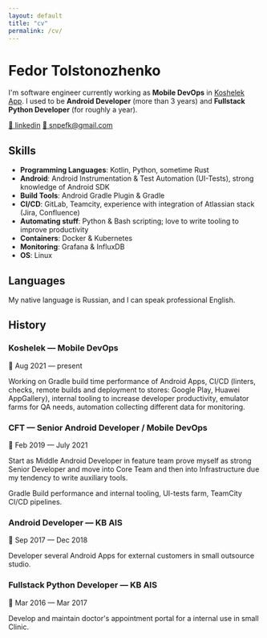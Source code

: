 ```yaml
---
layout: default
title: "cv"
permalink: /cv/
---
```


# Fedor Tolstonozhenko 

I'm software engineer currently working as **Mobile DevOps** in [Koshelek App](https://koshelek.app/). 
I used to be **Android Developer** (more than 3 years) and **Fullstack Python Developer** (for roughly a year).

[📌 linkedin](https://www.linkedin.com/in/snpefk/)
[📌 snpefk@gmail.com](mailto:snpefk@gmail.com)

## Skills 

- **Programming Languages**: Kotlin, Python, sometime Rust
- **Android**: Android Instrumentation & Test Automation (UI-Tests), strong knowledge of Android SDK
- **Build Tools**: Android Gradle Plugin & Gradle
- **CI/CD**: GitLab, Teamcity, experience with integration of Atlassian stack (Jira, Confluence)
- **Automating stuff**: Python & Bash scripting; love to write tooling to improve productivity
- **Containers**: Docker & Kubernetes
- **Monitoring**: Grafana & InfluxDB
- **OS**: Linux

## Languages

My native language is Russian, and I can speak professional English. 

## History

### Koshelek — Mobile DevOps 

📅 Aug 2021 — present
  
Working on Gradle build time performance of Android Apps, CI/CD (linters, checks, remote builds and deployment to stores: Google Play, Huawei AppGallery), internal tooling to increase developer productivity, emulator farms for QA needs, automation collecting different data for monitoring. 

### CFT — Senior Android Developer / Mobile DevOps

📅 Feb 2019 — July 2021

Start as Middle Android Developer in feature team prove myself as strong Senior Developer and move into Core Team and then into Infrastructure due my tendency to write auxiliary tools.

Gradle Build performance and internal tooling, UI-tests farm, TeamCity CI/CD pipelines.

### Android Developer — KB AIS

📅 Sep 2017 — Dec 2018

Developer several Android Apps for external customers in small outsource studio.  

### Fullstack Python Developer — KB AIS

📅 Mar 2016 — Mar 2017

Develop and maintain doctor's appointment portal for a internal use in small Clinic. 
